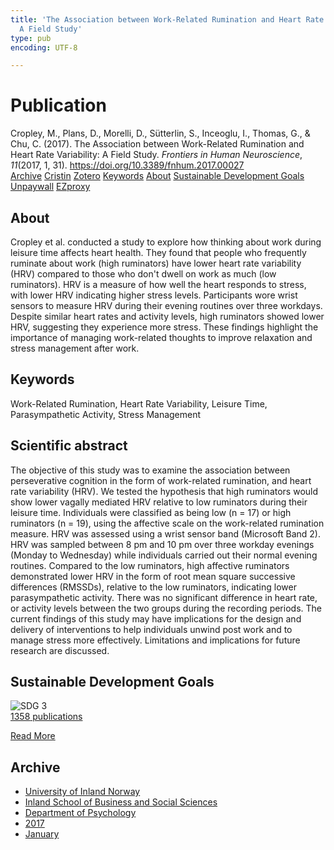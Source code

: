 ```yaml
---
title: 'The Association between Work-Related Rumination and Heart Rate Variability:
  A Field Study'
type: pub
encoding: UTF-8

---
```

<h1>Publication</h1>
<article id="csl-bib-container-PMQLPEA3" class="csl-bib-container">
  <div class="csl-bib-body"> <div class="csl-entry">Cropley, M., Plans, D., Morelli, D., Sütterlin, S., Inceoglu, I., Thomas, G., &#38; Chu, C. (2017). The Association between Work-Related Rumination and Heart Rate Variability: A Field Study. <i>Frontiers in Human Neuroscience</i>, <i>11</i>(2017, 1, 31). <a href="https://doi.org/10.3389/fnhum.2017.00027">https://doi.org/10.3389/fnhum.2017.00027</a></div> </div>
  <div class="csl-bib-buttons">
    <a href="#taxonomy-article-PMQLPEA3" alt="archive" class="csl-bib-button">Archive</a>
    <a href="https://app.cristin.no/results/show.jsf?id=1428496" alt="Cristin" class="csl-bib-button">Cristin</a>
    <a href="http://zotero.org/groups/5881554/items/PMQLPEA3" alt="Zotero" class="csl-bib-button">Zotero</a>
    <a href="#keywords-article-PMQLPEA3" alt="keywords" class="csl-bib-button">Keywords</a>
    <a href="#about-article-PMQLPEA3" alt="about_pub" class="csl-bib-button">About</a>
    <a href="#sdg-article-PMQLPEA3" alt="sdg" class="csl-bib-button">Sustainable Development Goals</a>
    <a href="https://www.frontiersin.org/articles/10.3389/fnhum.2017.00027/pdf" alt="Unpaywall" class="csl-bib-button">Unpaywall</a>
    <a href="https://www.frontiersin.org/articles/10.3389/fnhum.2017.00027/pdf" alt="EZproxy" class="csl-bib-button">EZproxy</a>
  </div>
  <div id="csl-bib-meta-container-PMQLPEA3"></div>
</article>
<div id="csl-bib-meta-PMQLPEA3" class="csl-bib-meta">
  <article id="about-article-PMQLPEA3" class="about_pub-article">
    <h1>About</h1>
    Cropley et al. conducted a study to explore how thinking about work during leisure time affects heart health. They found that people who frequently ruminate about work (high ruminators) have lower heart rate variability (HRV) compared to those who don't dwell on work as much (low ruminators). HRV is a measure of how well the heart responds to stress, with lower HRV indicating higher stress levels. Participants wore wrist sensors to measure HRV during their evening routines over three workdays. Despite similar heart rates and activity levels, high ruminators showed lower HRV, suggesting they experience more stress. These findings highlight the importance of managing work-related thoughts to improve relaxation and stress management after work.
  </article>
  <article id="keywords-article-PMQLPEA3" class="keywords-article">
    <h1>Keywords</h1>
    Work-Related Rumination, Heart Rate Variability, Leisure Time, Parasympathetic Activity, Stress Management
  </article>
  <article id="abstract-article-PMQLPEA3" class="abstract-article">
    <h1>Scientific abstract</h1>
    The objective of this study was to examine the association between perseverative cognition in the form of work-related rumination, and heart rate variability (HRV). We tested the hypothesis that high ruminators would show lower vagally mediated HRV relative to low ruminators during their leisure time. Individuals were classified as being low (n = 17) or high ruminators (n = 19), using the affective scale on the work-related rumination measure. HRV was assessed using a wrist sensor band (Microsoft Band 2). HRV was sampled between 8 pm and 10 pm over three workday evenings (Monday to Wednesday) while individuals carried out their normal evening routines. Compared to the low ruminators, high affective ruminators demonstrated lower HRV in the form of root mean square successive differences (RMSSDs), relative to the low ruminators, indicating lower parasympathetic activity. There was no significant difference in heart rate, or activity levels between the two groups during the recording periods. The current findings of this study may have implications for the design and delivery of interventions to help individuals unwind post work and to manage stress more effectively. Limitations and implications for future research are discussed.
  </article>
  <article id="sdg-article-PMQLPEA3" class="sdg-article">
    <h1>Sustainable Development Goals</h1>
    <div class="sdg-container"><div id="sdg3" class="sdg">
        <img src="{{< params subfolder >}}images/sdg/sdg03_en.png" class="image" alt="SDG 3">
        <div class="sdg-overlay">
          <a href="{{< params subfolder >}}en/archive/?sdg=3#archive" class="sdg-publication-count"><span>1358</span> publications</a>
          <p><a href="https://sdgs.un.org/goals/goal3" class="sdg-read-more">Read More</a></p>
        </div>
      </div></div>
  </article>
  <article id="taxonomy-article-PMQLPEA3" class="taxonomy-article">
    <h1>Archive</h1>
    <ul>
      <li><a href="{{< params subfolder >}}en/archive/?key=3DCRN523">University of Inland Norway</a></li>
      <li><a href="{{< params subfolder >}}en/archive/?key=DU8Q9LN9">Inland School of Business and Social Sciences</a></li>
      <li><a href="{{< params subfolder >}}en/archive/?key=KTD9NXA8">Department of Psychology</a></li>
      <li><a href="{{< params subfolder >}}en/archive/?key=E9KSSDJQ">2017</a></li>
      <li><a href="{{< params subfolder >}}en/archive/?key=WC86PEFJ">January</a></li>
    </ul>
  </article>
</div>
